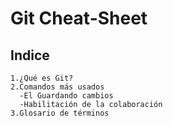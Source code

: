 # **Git Cheat-Sheet**

## Indice
    1.¿Qué es Git?
    2.Comandos más usados
      -El Guardando cambios
      -Habilitación de la colaboración
    3.Glosario de términos
